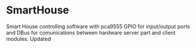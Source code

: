# SmartHouse
Smart House controlling software with pca9555 GPIO for input/output ports and DBus for comunications between hardware server part and client modules.
Updated